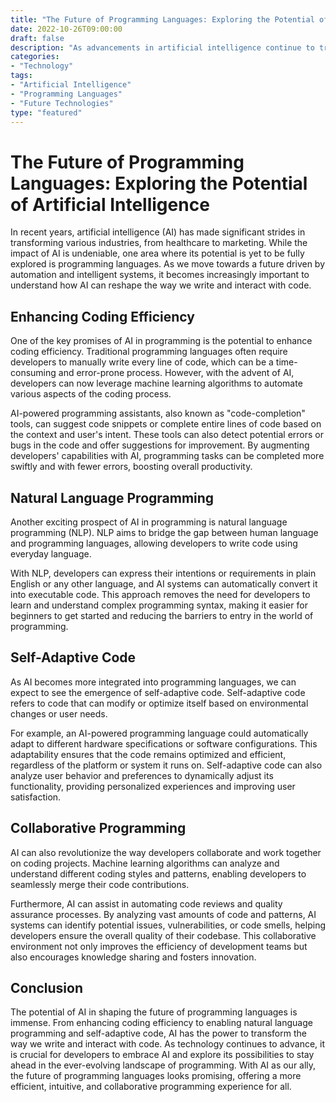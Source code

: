```yaml
--- 
title: "The Future of Programming Languages: Exploring the Potential of Artificial Intelligence"
date: 2022-10-26T09:00:00
draft: false
description: "As advancements in artificial intelligence continue to transform various industries, it is only a matter of time before it revolutionizes the way we write and interact with programming languages. This article explores the potential of AI in shaping the future of programming languages."
categories:
- "Technology"
tags:
- "Artificial Intelligence"
- "Programming Languages"
- "Future Technologies"
type: "featured"
--- 
```


# The Future of Programming Languages: Exploring the Potential of Artificial Intelligence

In recent years, artificial intelligence (AI) has made significant strides in transforming various industries, from healthcare to marketing. While the impact of AI is undeniable, one area where its potential is yet to be fully explored is programming languages. As we move towards a future driven by automation and intelligent systems, it becomes increasingly important to understand how AI can reshape the way we write and interact with code.

## Enhancing Coding Efficiency

One of the key promises of AI in programming is the potential to enhance coding efficiency. Traditional programming languages often require developers to manually write every line of code, which can be a time-consuming and error-prone process. However, with the advent of AI, developers can now leverage machine learning algorithms to automate various aspects of the coding process.

AI-powered programming assistants, also known as "code-completion" tools, can suggest code snippets or complete entire lines of code based on the context and user's intent. These tools can also detect potential errors or bugs in the code and offer suggestions for improvement. By augmenting developers' capabilities with AI, programming tasks can be completed more swiftly and with fewer errors, boosting overall productivity.

## Natural Language Programming

Another exciting prospect of AI in programming is natural language programming (NLP). NLP aims to bridge the gap between human language and programming languages, allowing developers to write code using everyday language.

With NLP, developers can express their intentions or requirements in plain English or any other language, and AI systems can automatically convert it into executable code. This approach removes the need for developers to learn and understand complex programming syntax, making it easier for beginners to get started and reducing the barriers to entry in the world of programming.

## Self-Adaptive Code

As AI becomes more integrated into programming languages, we can expect to see the emergence of self-adaptive code. Self-adaptive code refers to code that can modify or optimize itself based on environmental changes or user needs.

For example, an AI-powered programming language could automatically adapt to different hardware specifications or software configurations. This adaptability ensures that the code remains optimized and efficient, regardless of the platform or system it runs on. Self-adaptive code can also analyze user behavior and preferences to dynamically adjust its functionality, providing personalized experiences and improving user satisfaction.

## Collaborative Programming

AI can also revolutionize the way developers collaborate and work together on coding projects. Machine learning algorithms can analyze and understand different coding styles and patterns, enabling developers to seamlessly merge their code contributions.

Furthermore, AI can assist in automating code reviews and quality assurance processes. By analyzing vast amounts of code and patterns, AI systems can identify potential issues, vulnerabilities, or code smells, helping developers ensure the overall quality of their codebase. This collaborative environment not only improves the efficiency of development teams but also encourages knowledge sharing and fosters innovation.

## Conclusion

The potential of AI in shaping the future of programming languages is immense. From enhancing coding efficiency to enabling natural language programming and self-adaptive code, AI has the power to transform the way we write and interact with code. As technology continues to advance, it is crucial for developers to embrace AI and explore its possibilities to stay ahead in the ever-evolving landscape of programming. With AI as our ally, the future of programming languages looks promising, offering a more efficient, intuitive, and collaborative programming experience for all.
